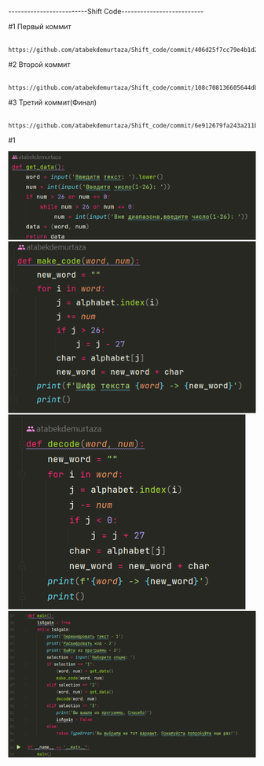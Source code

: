 -------------------------Shift Code--------------------------

#1 Первый коммит
        
            https://github.com/atabekdemurtaza/Shift_code/commit/406d25f7cc79e4b1d22030d911521bb6eed878e7

#2 Второй коммит

            https://github.com/atabekdemurtaza/Shift_code/commit/108c708136605644db97b3a69142a8dc1741b611

#3 Третий коммит(Финал)

            https://github.com/atabekdemurtaza/Shift_code/commit/6e912679fa243a211bdae89040d8088880d0e3ad

#1

<img src="./images/1.png">

<img src="./images/2.png">

<img src="./images/3.png">

<img src="./images/4.png">
